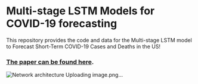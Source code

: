 # Multi-stage LSTM Models for COVID-19 forecasting
This repository provides the code and data for the Multi-stage LSTM model to Forecast Short-Term COVID-19 Cases and Deaths in the US!
### [The paper can be found here]([https://pad.gwdg.de/s/ByQgsSP88](https://www.medrxiv.org/content/10.1101/2022.08.23.22279132v1)).
![Network architecture ![Uploading image.png…]()
](https://github.com/hongru94/multi_stage_LSTM/blob/main/figures/figure_1.png?raw=true "Multi-stage LSTM model")
